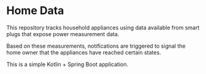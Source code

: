 # Home Data

This repository tracks household appliances using data available from
smart plugs that expose power measurement data. 

Based on these measurements, notifications are triggered to signal
the home owner that the appliances have reached certain states.

This is a simple Kotlin + Spring Boot application.